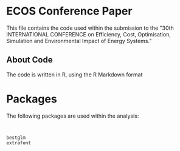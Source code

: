 # ECOS Conference Paper

This file contains the code used within the submission to the "30th INTERNATIONAL CONFERENCE on Efficiency, Cost, Optimisation, Simulation and Environmental Impact of Energy Systems."

## About Code

The code is written in R, using the R Markdown format

# Packages

The following packages are used within the analysis:

```


bestglm
extrafont


```